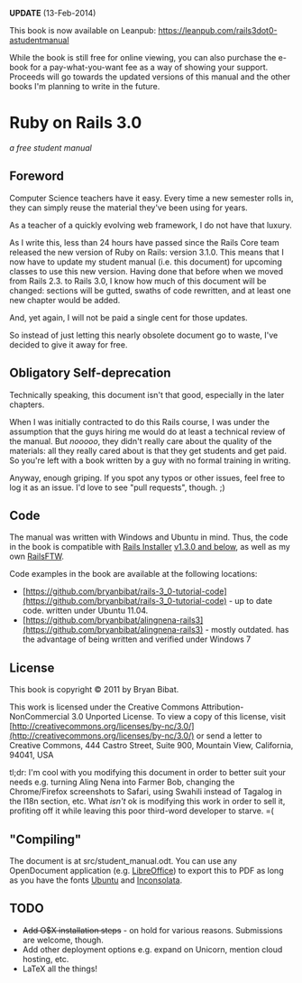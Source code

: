 **UPDATE** (13-Feb-2014)

This book is now available on Leanpub: https://leanpub.com/rails3dot0-astudentmanual

While the book is still free for online viewing, you can also purchase the e-book for a pay-what-you-want fee as a way of showing your support. Proceeds will go towards the updated versions of this manual and the other books I'm planning to write in the future.


Ruby on Rails 3.0
=================
_a free student manual_

Foreword
--------

Computer Science teachers have it easy. Every time a new semester rolls in, they can simply reuse the material they've been using for years.

As a teacher of a quickly evolving web framework, I do not have that luxury.

As I write this, less than 24 hours have passed since the Rails Core team released the new version of Ruby on Rails: version 3.1.0. This means that I now have to update my student manual (i.e. this document) for upcoming classes to use this new version. Having done that before when we moved from Rails 2.3. to Rails 3.0, I know how much of this document will be changed: sections will be gutted, swaths of code rewritten, and at least one new chapter would be added.

And, yet again, I will not be paid a single cent for those updates.

So instead of just letting this nearly obsolete document go to waste, I've decided to give it away for free. 

Obligatory Self-deprecation
---------------------------

Technically speaking, this document isn't that good, especially in the later chapters. 

When I was initially contracted to do this Rails course, I was under the assumption that the guys hiring me would do at least a technical review of the manual. But _nooooo_, they didn't really care about the quality of the materials: all they really cared about is that they get students and get paid. So you're left with a book written by a guy with no formal training in writing.

Anyway, enough griping. If you spot any typos or other issues, feel free to log it as an issue. I'd love to see "pull requests", though. ;)

Code
----

The manual was written with Windows and Ubuntu in mind. Thus, the code in the book is compatible with [Rails Installer](http://railsinstaller.org) [v1.3.0 and below](http://rubyforge.org/frs/?group_id=5288&release_id=46204), as well as my own [RailsFTW](http://railsftw.bryanbibat.net).

Code examples in the book are available at the following locations:

* [https://github.com/bryanbibat/rails-3_0-tutorial-code](https://github.com/bryanbibat/rails-3_0-tutorial-code) - up to date code. written under Ubuntu 11.04.
* [https://github.com/bryanbibat/alingnena-rails3](https://github.com/bryanbibat/alingnena-rails3) - mostly outdated. has the advantage of being written and verified under Windows 7

License
-------

This book is copyright © 2011 by Bryan Bibat. 

This work is licensed under the Creative Commons Attribution-NonCommercial 3.0 Unported License. To view a copy of this license, visit [http://creativecommons.org/licenses/by-nc/3.0/](http://creativecommons.org/licenses/by-nc/3.0/) or send a letter to Creative Commons, 444 Castro Street, Suite 900, Mountain View, California, 94041, USA

tl;dr: I'm cool with you modifying this document in order to better suit your needs e.g. turning Aling Nena into Farmer Bob, changing the Chrome/Firefox screenshots to Safari, using Swahili instead of Tagalog in the I18n section, etc. What _isn't_ ok is modifying this work in order to sell it, profiting off it while leaving this poor third-word developer to starve. =(

"Compiling"
-----------

The document is at src/student\_manual.odt. You can use any OpenDocument application (e.g. [LibreOffice](http://www.libreoffice.org/)) to export this to PDF as long as you have the fonts [Ubuntu](http://font.ubuntu.com/) and [Inconsolata](http://www.levien.com/type/myfonts/inconsolata.html).

TODO
----

* ~~Add O$X installation steps~~ - on hold for various reasons. Submissions are welcome, though.
* Add other deployment options e.g. expand on Unicorn, mention cloud hosting, etc.
* LaTeX all the things!
